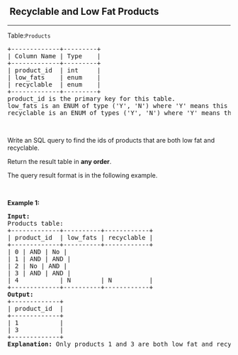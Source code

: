<h2>  Recyclable and Low Fat Products</h2><hr><div><p><font style="vertical-align: inherit;"><font style="vertical-align: inherit;">Table:</font></font><code>Products</code></p>

<pre><font style="vertical-align: inherit;"><font style="vertical-align: inherit;">+-------------+---------+</font></font><font></font><font style="vertical-align: inherit;"><font style="vertical-align: inherit;">
| Column Name | Type    |</font></font><font></font><font style="vertical-align: inherit;"><font style="vertical-align: inherit;">
+-------------+---------+</font></font><font></font>
| product_id  | int     |<font></font>
| low_fats    | enum    |<font></font>
| recyclable  | enum    |<font></font><font style="vertical-align: inherit;"><font style="vertical-align: inherit;">
+-------------+---------+</font></font><font></font>
product_id is the primary key for this table.<font></font>
low_fats is an ENUM of type ('Y', 'N') where 'Y' means this product is low fat and 'N' means it is not.<font></font>
recyclable is an ENUM of types ('Y', 'N') where 'Y' means this product is recyclable and 'N' means it is not.</pre>

<p>&nbsp;</p>

<p>Write an SQL query to find the ids of products that are both low fat and recyclable.</p>

<p><font style="vertical-align: inherit;"><font style="vertical-align: inherit;">Return the result table in </font></font><strong><font style="vertical-align: inherit;"><font style="vertical-align: inherit;">any order</font></font></strong><font style="vertical-align: inherit;"><font style="vertical-align: inherit;">.</font></font></p>

<p><font style="vertical-align: inherit;"><font style="vertical-align: inherit;">The query result format is in the following example.</font></font></p>

<p>&nbsp;</p>
<p><strong class="example"><font style="vertical-align: inherit;"><font style="vertical-align: inherit;">Example 1:</font></font></strong></p>

<pre><strong><font style="vertical-align: inherit;"><font style="vertical-align: inherit;">Input:</font></font></strong> <font></font>
Products table:<font></font>
+-------------+----------+------------+<font></font>
| product_id  | low_fats | recyclable |<font></font><font style="vertical-align: inherit;"><font style="vertical-align: inherit;">
+-------------+----------+------------+</font></font><font></font><font style="vertical-align: inherit;"><font style="vertical-align: inherit;">
| </font><font style="vertical-align: inherit;">0 | </font><font style="vertical-align: inherit;">AND | </font><font style="vertical-align: inherit;">No |</font></font><font></font><font style="vertical-align: inherit;"><font style="vertical-align: inherit;">
| </font><font style="vertical-align: inherit;">1 | </font><font style="vertical-align: inherit;">AND | </font><font style="vertical-align: inherit;">AND |</font></font><font></font><font style="vertical-align: inherit;"><font style="vertical-align: inherit;">
| </font><font style="vertical-align: inherit;">2 | </font><font style="vertical-align: inherit;">No | </font><font style="vertical-align: inherit;">AND |</font></font><font></font><font style="vertical-align: inherit;"><font style="vertical-align: inherit;">
| </font><font style="vertical-align: inherit;">3 | </font><font style="vertical-align: inherit;">AND | </font><font style="vertical-align: inherit;">AND |</font></font><font></font>
| 4           | N        | N          |<font></font><font style="vertical-align: inherit;"><font style="vertical-align: inherit;">
+-------------+----------+------------+</font></font><font></font>
<strong><font style="vertical-align: inherit;"><font style="vertical-align: inherit;">Output:</font></font></strong> <font></font>
+-------------+<font></font>
| product_id  |<font></font><font style="vertical-align: inherit;"><font style="vertical-align: inherit;">
+-------------+</font></font><font></font>
| 1           |<font></font>
| 3           |<font></font><font style="vertical-align: inherit;"><font style="vertical-align: inherit;">
+-------------+</font></font><font></font>
<strong>Explanation:</strong> Only products 1 and 3 are both low fat and recyclable.
</pre>
</div>
